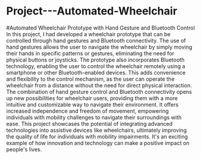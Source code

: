 # Project---Automated-Wheelchair
#Automated Wheelchair Prototype with Hand Gesture and Bluetooth Control
In this project, I had developed a wheelchair prototype that can be controlled through hand gestures and Bluetooth connectivity. The use of hand gestures allows the user to navigate the wheelchair by simply moving their hands in specific patterns or gestures, eliminating the need for physical buttons or joysticks.
The prototype also incorporates Bluetooth technology, enabling the user to control the wheelchair remotely using a smartphone or other Bluetooth-enabled devices. This adds convenience and flexibility to the control mechanism, as the user can operate the wheelchair from a distance without the need for direct physical interaction.
The combination of hand gesture control and Bluetooth connectivity opens up new possibilities for wheelchair users, providing them with a more intuitive and customizable way to navigate their environment. It offers increased independence and freedom of movement, empowering individuals with mobility challenges to navigate their surroundings with ease.
This project showcases the potential of integrating advanced technologies into assistive devices like wheelchairs, ultimately improving the quality of life for individuals with mobility impairments. It's an exciting example of how innovation and technology can make a positive impact on people's lives.
